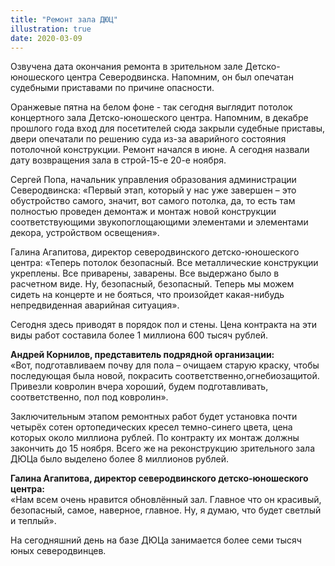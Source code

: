 ```yaml
---
title: "Ремонт зала ДЮЦ"
illustration: true
date: 2020-03-09
---
```


Озвучена дата окончания ремонта в зрительном зале Детско-юношеского центра Северодвинска. Напомним, он был опечатан судебными приставами по причине опасности.

<!--more-->

Оранжевые пятна на белом фоне - так сегодня выглядит потолок концертного зала Детско-юношеского центра. Напомним, в декабре прошлого года вход для посетителей сюда закрыли судебные приставы, двери опечатали по решению суда из-за аварийного состояния потолочной конструкции. Ремонт начался в июне. А сегодня назвали дату возвращения зала в строй-15-е 20-е ноября.

Сергей Попа, начальник управления образования администрации Северодвинска:
«Первый этап, который у нас уже завершен – это обустройство самого, значит, вот самого потолка, да, то есть там полностью проведен демонтаж и монтаж новой конструкции соответствующими звукопоглощающими элементами и элементами декора, устройством освещения».

Галина Агапитова, директор северодвинского детско-юношеского центра:
«Теперь потолок безопасный. Все металлические конструкции укреплены. Все приварены, заварены. Все выдержано было в расчетном виде. Ну, безопасный, безопасный. Теперь мы можем сидеть на концерте и не бояться, что произойдет какая-нибудь непредвиденная аварийная ситуация».

Сегодня здесь приводят в порядок пол и стены. Цена контракта на эти виды работ составила более 1 миллиона 600 тысяч рублей.

**Андрей Корнилов, представитель подрядной организации:**  
«Вот, подготавливаем почву для пола – очищаем старую краску, чтобы последующая была новой, покрасить соответственно,огнебиозащитой. Привезли ковролин вчера хороший, будем подготавливать, соответственно, пол под ковролин».

Заключительным этапом ремонтных работ будет установка почти четырёх сотен ортопедических кресел темно-синего цвета, цена которых около миллиона рублей. По контракту их монтаж должны закончить до 15 ноября. Всего же на реконструкцию зрительного зала ДЮЦа было выделено более 8 миллионов рублей.

**Галина Агапитова, директор северодвинского детско-юношеского центра:**  
«Нам всем очень нравится обновлённый зал. Главное что он красивый, безопасный, самое, наверное, главное. Ну, я думаю, что будет светлый и теплый».

На сегодняшний день на базе ДЮЦа занимается более семи тысяч юных северодвинцев.
